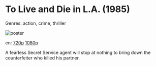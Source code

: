 # To Live and Die in L.A. (1985)

Genres: action, crime, thriller

![poster](http://image.tmdb.org/t/p/w500/xPRvvV0CQphmXD8ud4UHxbVPeNS.jpg)

en:
  [720p](magnet:?xt=urn:btih:2978D4905AF082EE948C75CC700F80BC9718D85B&tr=udp://glotorrents.pw:6969/announce&tr=udp://tracker.opentrackr.org:1337/announce&tr=udp://torrent.gresille.org:80/announce&tr=udp://tracker.openbittorrent.com:80&tr=udp://tracker.coppersurfer.tk:6969&tr=udp://tracker.leechers-paradise.org:6969&tr=udp://p4p.arenabg.ch:1337&tr=udp://tracker.internetwarriors.net:1337)
  [1080p](magnet:?xt=urn:btih:8831608699F3C2501ADC33E1DF2F0B7241E0F5F1&tr=udp://glotorrents.pw:6969/announce&tr=udp://tracker.opentrackr.org:1337/announce&tr=udp://torrent.gresille.org:80/announce&tr=udp://tracker.openbittorrent.com:80&tr=udp://tracker.coppersurfer.tk:6969&tr=udp://tracker.leechers-paradise.org:6969&tr=udp://p4p.arenabg.ch:1337&tr=udp://tracker.internetwarriors.net:1337)
  


A fearless Secret Service agent will stop at nothing to bring down the counterfeiter who killed his partner.